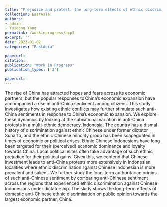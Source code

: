 ```yaml
---
title: "Prejudice and protest: the long-term effects of ethnic discrimination on anti-China protest in Indonesia"
collection: EastAsia
authors: 
- admin
- Yujeong Yang
permalink: /workinprogress/acp3
excerpt: ''
date: 2023-01-02
categories: "EastAsia"

paperurl: 
citation:
publication: "Work in Progress"
publication_types: ['3']

paperurl: 
---
```


The rise of China has attracted hopes and fears across its economic partners, but the popular responses to China’s economic expansion have accompanied a rise in anti-China sentiment among citizens. This study investigates how existing ethnic conflicts may further stimulate such anti-China sentiments in response to China’s economic expansion. We explore these dynamics by looking at the subnational variation in anti-China protests in a multi-ethnic democracy, Indonesia. The country has a dismal history of discrimination against ethnic Chinese under former dictator Suharto, and the ethnic Chinese minority group has been scapegoated in times of economic or political crises. Ethnic Chinese Indonesians have long been targeted for their (perceived) economic dominance and loyalty towards China. Local political elites often take advantage of such ethnic prejudice for their political gains. Given this, we contend that Chinese investment leads to anti-China protests more extensively in Indonesian localities where ethnic discrimination against Chinese Indonesian is more prevalent and salient.  We further study the long-term authoritarian origins of such anti-Chinese sentiment by comparing anti-Chinese sentiment across the regions that experienced ethnic discrimination against Chinese Indonesians under dictatorship. The study shows the long-term effects of domestic anti-Chinese ethnic discrimination on public opinion towards the largest economic partner, China.
